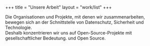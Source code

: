 +++
title = "Unsere Arbeit"
layout = "work/list"
+++

Die Organisationen und Projekte, mit denen wir zusammenarbeiten, bewegen sich an der Schnittstelle von Datenschutz, Sicherheit und Technologie.<br />
Deshalb konzentrieren wir uns auf Open-Source-Projekte mit gesellschaftlicher Bedeutung. und Open Source.